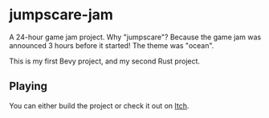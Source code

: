 # jumpscare-jam

A 24-hour game jam project. Why "jumpscare"? Because the game jam was announced 3 hours before it started! The theme was "ocean".

This is my first Bevy project, and my second Rust project.

## Playing

You can either build the project or check it out on [Itch](https://crystalflxme.itch.io/jumpscare-jam).
